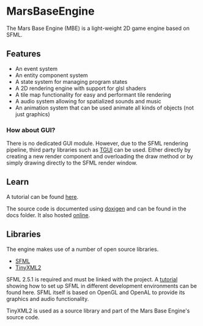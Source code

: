 # MarsBaseEngine
The Mars Base Engine (MBE) is a light-weight 2D game engine based on SFML.

## Features

- An event system
- An entity component system
- A state system for managing program states
- A 2D rendering engine with support for glsl shaders
- A tile map functionality for easy and performant tile rendering
- A audio system allowing for spatialized sounds and music
- An animation system that can be used animate all kinds of objects (not just graphics)

### How about GUI?
There is no dedicated GUI module. However, due to the SFML rendering pipeline, third party libraries such as [TGUI](https://tgui.eu/ "TGUI Homepage") can be used. Either directly by creating a new render component and overloading the draw method or by simply drawing directly to the SFML render window.

## Learn
A tutorial can be found [here](https://adriankoch3010.github.io/MarsBaseEngine/ "Mars Base Engine Tutorial").

The source code is documented using [doxigen](http://www.doxygen.nl/ "Doxygen Mainpage") and can be found in the docs folder. It also hosted [online](https://adriankoch3010.github.io/MarsBaseEngine/Doxygen/html/index.html "Mars Base Project Documentation").

## Libraries
The engine makes use of a number of open source libraries.

- [SFML](https://sfml-dev.org "SFML Homepage")
- [TinyXML2](https://github.com/leethomason/tinyxml2 "TinyXML2 GitHub page")

SFML 2.5.1 is required and must be linked with the project. A [tutorial](https://www.sfml-dev.org/tutorials/2.5/ "SFML Tutorial") showing how to set up SFML in different development environments can be found here. SFML itself is based on OpenGL and OpenAL to provide its graphics and audio functionality.

TinyXML2 is used as a source library and part of the Mars Base Engine's source code.